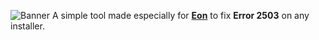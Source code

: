 ![Banner](https://media.discordapp.net/attachments/1207068717956071516/1218152662437068841/error_2503.png?ex=6606a012&is=65f42b12&hm=95f5dfb617fc30a244ecfdc6b0fd12d9be326dcfc3b308a0082bcb2db403c59d&=&format=webp&quality=lossless)
A simple tool made especially for **[Eon](https://discord.gg/eonfn)** to fix __Error 2503__ on any installer.

